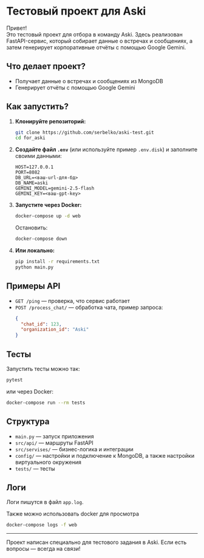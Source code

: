 # Тестовый проект для Aski

Привет!  
Это тестовый проект для отбора в команду Aski. Здесь реализован FastAPI-сервис, который собирает данные о встречах и сообщениях, а затем генерирует корпоративные отчёты с помощью Google Gemini.

## Что делает проект?

- Получает данные о встречах и сообщениях из MongoDB
- Генерирует отчёты с помощью Google Gemini

## Как запустить?

1. **Клонируйте репозиторий:**
    ```bash
    git clone https://github.com/serbelko/aski-test.git
    cd for_aski
    ```

2. **Создайте файл `.env`** (или используйте пример `.env.disk`) и заполните своими данными:
    ```
    HOST=127.0.0.1
    PORT=8082
    DB_URL=<ваш-url-для-бд>
    DB_NAME=aski
    GEMINI_MODEL=gemini-2.5-flash
    GEMINI_KEY=<ваш-gpt-key>
    ```

3. **Запустите через Docker:**
    ```bash
    docker-compose up -d web
    ```
    Остановить:
    ```bash
    docker-compose down
    ```

4. **Или локально:**
    ```bash
    pip install -r requirements.txt
    python main.py
    ```

## Примеры API

- `GET /ping` — проверка, что сервис работает
- `POST /process_chat/` — обработка чата, пример запроса:
    ```json
    {
      "chat_id": 123,
      "organization_id": "Aski"
    }
    ```

## Тесты

Запустить тесты можно так:
```bash
pytest
```
или через Docker:
```bash
docker-compose run --rm tests
```

## Структура

- `main.py` — запуск приложения
- `src/api/` — маршруты FastAPI
- `src/servises/` — бизнес-логика и интеграции
- `config/` — настройки и подключение к MongoDB, а также настройки виртуального окружения
- `tests/` — тесты

## Логи

Логи пишутся в файл `app.log`.

Также можно использовать docker для просмотра 
```bash
docker-compose logs -f web
```

---

Проект написан специально для тестового задания в Aski. Если есть вопросы — всегда на связи!
